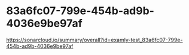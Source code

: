 # 83a6fc07-799e-454b-ad9b-4036e9be97af
https://sonarcloud.io/summary/overall?id=examly-test_83a6fc07-799e-454b-ad9b-4036e9be97af
